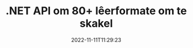 ---
############################# Static ############################
layout: "product"
date: 2022-11-11T11:29:23
draft: false

product: "Conversion"
product_tag: "conversion"
platform: .NET
platform_tag: net

############################# Head ############################
head_title: "C# .NET Document Conversion API | Skakel PDF Word Excel PPTX HTML-beelde om"
head_description: "C# .NET Document Conversion API. Omskep PDF Word DOC DOCX, Excel Spreadsheets PPT PPTX, HTML, PSD, MPT MPP, E-pos MSG EMLX, AutoCAD en beeldlêerformate."

############################# Header ############################
title: ".NET API om 80+ lêerformate om te skakel"
description: "Eenvoudige API om dokument- en beeldomskakelingsfunksionaliteit in .NET-toepassings te integreer sonder om enige eksterne sagteware te installeer."
button:
    enable: true
    icon: "fas fa-arrow-down"
    label: "Laai gratis proeflopie af"
    link: "https://downloads.groupdocs.com/conversion/net"

############################# SubMenu ############################
submenu:
    enable: true
    
    left:
        img_alt: "GroupDocs.Conversion for .NET"
        image: "https://www.groupdocs.cloud/templates/groupdocs/images/product-logos/groupdocs-conversion-net.png"
        product: "GroupDocs.Conversion"
        platform: ".NET"

    middle:
        button:
            # button loop
            - link: "#overview"
              text: "Oorsig"

            # button loop
            - link: "#features"
              text: "Kenmerke"

            # button loop
            - link: "#support"
              text: "Ondersteuning"

            # button loop
            - link: "https://products.groupdocs.app/conversion"
              text: "Regstreekse Demo"

            # button loop
            - link: "https://purchase.groupdocs.com/pricing/conversion/net"
              text: "Pryse"

    right:
        link_download: "https://downloads.groupdocs.com/conversion"
        link_learn: "https://docs.groupdocs.com/conversion/net/"
        link_buy: "https://purchase.groupdocs.com"

############################# Overview ############################
overview:
    enable: true
    content: |
      GroupDocs.Conversion for .NET bied eenvoudige stel API's, wat ontwikkelaars in staat stel om kragtige dokumentomskakelingstoepassings in C#, ASP.NET en ander .NET-verwante tegnologieë te bou. GroupDocs.Conversion for .NET API bied vinnige, doeltreffende en betroubare lêeromskakelingsoplossing aan jou eindgebruikers. Dit ondersteun die uitvoer van akkurate omskakelings onder alle gewilde besigheidsdokumentformate, insluitend: PDF, HTML, e-pos, Microsoft Word-dokumente, Excel-sigblaaie, PowerPoint-aanbiedings, Project, Photoshop, CorelDraw, AutoCAD, diagramme, rasterbeeldlêerformate en vele meer. Die dokumentomskakelingsbiblioteek bespeur outomaties brondokumentformaat en gee jou al die beheer om óf die hele dokument óf spesifieke bladsye na die verlangde uitvoerformaat om te skakel. Dit is makliker om ontbrekende lettertipes met voorkeurletters te vervang en teks- of beeldwatermerke by enige dokumentbladsy te voeg.

      GroupDocs.Conversion for .NET kan gebruik word om toepassings te ontwikkel in enige ontwikkelingsomgewing wat .NET-platform teiken. Dit is versoenbaar met alle .NET-gebaseerde tale en ondersteun gewilde bedryfstelsels (Windows, Linux, MacOS) waar Mono- of .NET-raamwerke (insluitend .NET Core) geïnstalleer kan word.
    tabs:
      enable: true
      
      ## TAB ONE ##
      tab_one:
        description: |
          Hier volg 'n oorsig van GroupDocs.Conversion for .NET:
        
        right:
          enable: true
          icon: "fab fa-html5"
          title: "Oorsig"
          content: |
            * Bespeur lêertipe outomaties
            * Skakel dokumente om
            * Skakel aanbiedings om
            * Skakel sigblaaie om
            * Skakel rasterbeelde om
            * Skakel PDF-dokumente om
            * Skakel ander formate om
            * Pas watermerk toe
            * Spesifiseer lêerwagwoord
            * Pas omskakeling aan

      ## TAB TWO ##
      tab_two:
        description: |
          GroupDocs.Conversion for .NET ondersteun omskakeling tussen alle gewilde en algemeen gebruikte [dokumentlêerformate](https://docs.groupdocs.com/conversion/net/supported-document-formats/).

        left:
          enable: true
          table:
            # table loop
            - title: "Skakel om van:"
              content: |
                * **Dokumente**: DOC, DOCX, DOCM, DOT, DOTX, DOTM, RTF, TXT, ODT, OTT
                * **Sigblaaie**: XLS, XLSX, XLSM, XLSB, CSV, XLS2003, ODS, TSV, XLT, XLTX, XLTM, XLAM, FODS, SXC
                * **Aanbiedings**: PPT, PPTX, PPS, PPSX, ODP, POT, POTX, POTM, PPTM, PPSM, FODP
                * **Prente**: TIF, TIFF, JPG, JPEG, PNG, GIF, BMP, ICO, DIB, JPC, JPEG-LS, JPEG2000
                * **Draagbaar**: PDF, XPS, OXPS, EPUB
                * **HTML**: HTM, HTML, MHTML
                * **Metalêers**: EMZ, WMZ
                * **PhotoShop**: PSD
                * **Projek**: MPP, MPT, MPX
                * **Vooruitsigte**: PST, OST
                * **E-pos**: MSG, EML, EMLX
                * **Diagramme**: VSD, VSDX, VSDM, VSS, VSSM, VST, VSTM, VSX, VTX, VDW, VDX, SVG, SVGZ
                * **AutoCAD**: DXF, DWG, DWF, STL, IFC, DWT
                * **PostScript**: EPS, PS, PSL, CGM
                * **CorelDRAW**: CDR, CMX
                * **Ander**: VCF, PLT, LGS, OTG, MD, KI, LOG

        right:
          enable: true
          table:
            # table loop
            - title: "Verander na:"
              content: |
                * **Dokumente**: DOC, DOCX, DOCM, DOT, DOTX, DOTM, RTF, TXT, ODT, OTT
                * **Sigblaaie**: XLS, XLSX, XLSM, XLSB, CSV, XLS2003, TSV, XLTX, ODS, XLAM, FODS, DIF, SXC
                * **Aanbiedings**: PPT, PPTX, PPS, PPSX, ODP, POTX, POTM, PPTM, PPSM, FODP
                * **Prente**: TIF, TIFF, JPG, JPEG, PNG, GIF, BMP, ICO, JPEG2000
                * **Metalêers**: EMF, WMF, EMZ, WMZ
                * **Diagramme**: SVGZ
                * ** Draagbaar**: PDF, XPS
                * **HTML**: HTM, HTML, MHTML
                **Ander**: MD

      ## TAB THREE ##
      tab_three:
        description: |
          GroupDocs.Conversion for .NET ondersteun die volgende bedryfstelsels, raamwerke en pakketbestuurders:
      
        left:
          enable: true
          table:
            # table loop
            - icon: "fab fa-windows"
              title: "Bedryfstelsels"
              content: |
                Windows Desktop, Windows Server, Windows Azure, Linux, MacOS

            # table loop
            - icon: "fas fa-code"
              title: "Ondersteunde raamwerke"
              content: |
                Frameworks: .NET Framework, .NET Standard, .NET Core, Mono

        right:
          enable: true
          table:
            # table loop
            - icon: "fas fa-box"
              title: "Pakketbestuurder"
              content: |
                Nuget

            # table loop
            - icon: "fas fa-tools"
              title: "Pakketbestuurder"
              content: |
                Microsoft Visual Studio, Xamarin, MonoDevelop

############################# Features ############################
features:
    enable: true
    title: "GroupDocs.Conversion for .NET Kenmerke"

    feature:
      # feature loop
      - icon: "fas fa-copy"
        content: "Maklike integrasie en gemete lisensiëring"

      # feature loop
      - icon: "fas fa-eye"
        content: "Stel verstekzoemopsie wanneer u na woorde, skyfies of selle omskakel"

      # feature loop
      - icon: "fas fa-bolt"
        content: "Skakel om na/van alle gewilde rasterbeeldformate en ken beeld-DPI, hoogte en breedte toe"
      
      # feature loop
      - icon: "fas fa-file-powerpoint"
        content: "Skakel PDF en beeld om na grysskaal en lineariseer PDF-dokument vir die web"

      # feature loop
      - icon: "fas fa-code"
        content: "Spesifiseer boekmerkvlak, opskrifvlak en uitgebreide vlak in Word na PDF/XPS-omskakeling"

      # feature loop
      - icon: "fas fa-cloud"
        content: "Konfigureer en plaas watermerk in omgeskakelde dokument as agtergrond om agter teks te vertoon"

      # feature loop
      - icon: "fas fa-remove-format"
        content: "Gee e-poskopskrif tydens omskakeling vanaf e-pos"

      # feature loop
      - icon: "fas fa-comment-slash"
        content: "Stel pasgemaakte lettertipegidse en laai/vervang lettertipe eksplisiet tydens dokumentomskakeling"

      # feature loop
      - icon: "fas fa-location-arrow"
        content: "Stel versteklettertipe om ontbrekende lettertipes vir dokumente, skyfies en sigblaaie-omskakeling te vervang"

      # feature loop
      - icon: "fas fa-border-all"
        content: ""

      # feature loop
      - icon: "fas fa-wrench"
        content: "Skakel sigblad om met roosterlyne en verwyder opmerkings van skyfies tydens omskakeling"

      # feature loop
      - icon: "fas fa-columns"
        content: "Skakel spesifieke dokumentbladsye om as PDF-formaat en omskep spesifieke selreeks in sigblaaie"

      # feature loop
      - icon: "fas fa-file-word"
        content: "Wys versteekte velle en slaan leë rye en kolomme oor terwyl sigblaaie omgeskakel word"

      # feature loop
      - icon: "fas fa-envelope"
        content: "Tel totale bladsye van 'n dokument en stel wagwoord na onbeskermde dokument tydens omskakeling"

      # feature loop
      - icon: "fas fa-print"
        content: "Opsie om aantekeninge en ingebedde lêers uit PDF te verwyder"

      # feature loop
      - icon: "fas fa-file-archive"
        content: "Skep HTML 5-voldoende opmaak wanneer jy na HTML omskakel"

      # feature loop
      - icon: "fas fa-lock"
        content: "Bespeur brontipe outomaties en gee alle moontlike omskakelings terug wanneer u vanaf stroom omskakel"

      # feature loop
      - icon: "fas fa-file-code"
        content: "Vermoë om elke bladsy in 'n aparte stroom terug te keer terwyl u na PDF of HTML omskakel"
      
      # feature loop
      - icon: "fas fa-fill-drip"
        content: "Wys/versteek opmaak, opmerkings en spoor veranderinge na tydens omskakeling vanaf Word"

      # feature loop
      - icon: "fas fa-file-excel"
        content: "DOCX na Tiff G3-omskakeling met skadu-opsie"

      # feature loop
      - icon: "fas fa-heading"
        content: "Skakel spesifieke uitlegte om tydens omskakeling vanaf CAD-dokument"

      # feature loop
      - icon: "fas fa-project-diagram"
        content: "Outomatiese naamgewing wanneer omgeskakelde dokument na lêer gestoor word"

      # feature loop
      - icon: "fas fa-cube"
        content: "Gemeterde lisensiëring ondersteun om gefaktureer te word gebaseer op die gebruik van die API"

      # feature loop
      - icon: "fab fa-uncharted"
        content: "Skakel diagramme om na woordverwerkingslêerformate"
      
      # feature loop
      - icon: "fab fa-uncharted"
        content: "Voeg bladsynommers by terwyl u HTML na woordverwerkingsdokument omskakel"

      # feature loop
      - icon: "fab fa-uncharted"
        content: "Skakel XML-dokumente om na enige formaat sonder transformasie"

      # feature loop
      - icon: "fab fa-uncharted"
        content: "Monitor lêeromskakelingsvordering (begin, einde) direk vanaf die toepassing aan die kliëntkant"

    more_feature:
      # more_feature_loop
      - title: "Skakel dokumentformate maklik om"
        content: |
          Deur GroupDocs.Conversion for .NET te gebruik, is die omskakeling van dokumentlêerformaat baie maklik. Die volgende voorbeeld wys jou hoe om 'n PDF-lêer in 'n DOC-lêer om te skakel met behulp van C#:  
            
          {features.more_feature.step1} 
          {features.more_feature.step2} 
          {features.more_feature.step3} 
            
          ```csharp    
           // Laai bronlêer DOCX vir omskakeling
          var converter = new GroupDocs.Conversion.Converter("input.docx");
          // Berei omskakelingsopsies voor vir teikenformaat PDF
          var convertOptions = converter.GetPossibleConversions()["pdf"].ConvertOptions;
          // Skakel om na PDF-formaat
          converter.Convert("output.pdf", convertOptions);
          ```
            
      # more_feature_loop
      - title: "Omskakeling na beeldformate"
        content: "GroupDocs.Conversion for .NET kan gebruik word om toepassings te ontwikkel in enige ontwikkelingsomgewing wat .NET-platform teiken. Dit is versoenbaar met alle .NET-gebaseerde tale en ondersteun gewilde bedryfstelsels (Windows, Linux, MacOS) waar Mono- of .NET-raamwerke (insluitend .NET Core) geïnstalleer kan word."

      # more_feature_loop
      - title: "Ondersteun verskeie PDF-formaattipes"
        content: |
          GroupDocs.Conversion for .NET API ondersteun dokumentomskakeling na die volgende PDF-tipes/formate:  
            
          * PdfA_1A
          * PdfA_1B
          * PdfA_2A
          * PdfA_3A
          * PdfA_2B
          * PdfA_2U
          * PdfA_3B
          * PdfA_3U
          * v1_3
          * v1_4
          * v1_5
          * v1_6
          * v1_7
          * PdfX_1A
          * PdfX3

############################# Support ############################
support:
    enable: true

############################# Solutions ############################
solutions:
    enable: true
    title: "GroupDocs.Conversion bied dokumentomskakelings-API's vir ander gewilde ontwikkelingsomgewings"

    solution:
        # solution loop
        - img_alt: "GroupDocs.Conversion vir Java"
          image: "https://www.groupdocs.cloud/templates/groupdocs/images/product-logos/groupdocs-conversion-java.png"
          product: "GroupDocs.Conversion"
          platform: "Java"
          link: "/conversion/java/"

############################# Back to top ###############################
back_to_top:
  enable: true
---